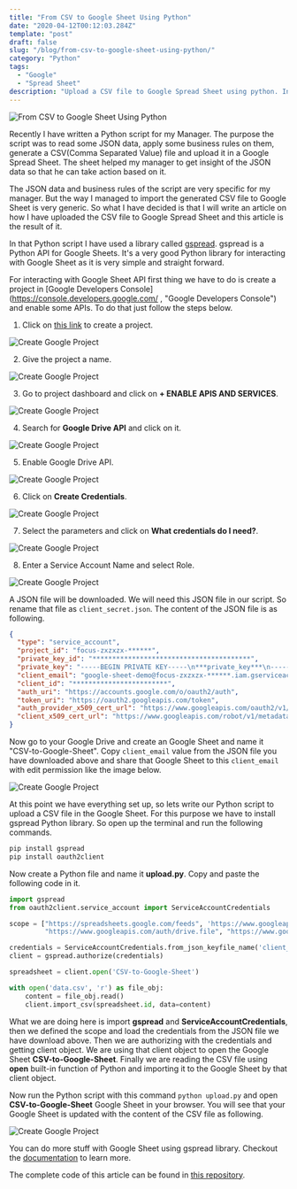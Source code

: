 ```yaml
---
title: "From CSV to Google Sheet Using Python"
date: "2020-04-12T00:12:03.284Z"
template: "post"
draft: false
slug: "/blog/from-csv-to-google-sheet-using-python/"
category: "Python"
tags:
  - "Google"
  - "Spread Sheet"
description: "Upload a CSV file to Google Spread Sheet using python. In this article we have used a Python library gspread. gspread is a Python API for Google Sheets."
---
```


![From CSV to Google Sheet Using Python](/media/csv_to_google_sheet.jpg "From CSV to Google Sheet Using Python")

Recently I have written a Python script for my Manager. The purpose the  script was to read some JSON data, apply some business rules on them, generate a CSV(Comma Separated Value) file and upload it in a Google Spread Sheet. The sheet helped my manager to get insight of the JSON data so that he can take action based on it.

The JSON data and business rules of the script are very specific for my manager. But the way I managed to import the generated CSV file to Google Sheet is very generic. So what I have decided is that I will write an article on how I have uploaded the CSV file to Google Spread Sheet and this article is the result of it.

In that Python script I have used a library called [gspread](https://gspread.readthedocs.io/en/latest/ "gspread"). gspread is a Python API for Google Sheets. It's a very good Python library for interacting with Google Sheet as it is very simple and straight forward.

For interacting with Google Sheet API first thing we have to do is create a project in [Google Developers Console](https://console.developers.google.com/ , "Google Developers Console") and enable some APIs. To do that just follow the steps below.

1. Click on [this link](https://console.developers.google.com/cloud-resource-manager, "Google Developers Console") to create a project.

![Create Google Project](/media/google_sheet/0_create_project.jpg "Create Google Project")

2. Give the project a name.

![Create Google Project](/media/google_sheet/1_project_name.jpg "Create Google Project")

3. Go to project dashboard and click on <strong>  + ENABLE APIS AND SERVICES</strong>.

![Create Google Project](/media/google_sheet/2_enable_apis.jpg "Create Google Project")

4. Search for <strong>Google Drive API</strong> and click on it.

![Create Google Project](/media/google_sheet/3_search_drive_api.jpg "Create Google Project")

5. Enable Google Drive API.

![Create Google Project](/media/google_sheet/4_enable_drive_api.jpg "Create Google Project")

6. Click on <strong>Create Credentials</strong>.

![Create Google Project](/media/google_sheet/5_create_credentials.jpg "Create Google Project")

7. Select the parameters and click on <strong>What credentials do I need?</strong>.

![Create Google Project](/media/google_sheet/6_credential_type.jpg "Create Google Project")

8. Enter a Service Account Name and select Role.

![Create Google Project](/media/google_sheet/7_get_credential_json.jpg "Create Google Project")

A JSON file will be downloaded. We will need this JSON file in our script. So rename that file as ```client_secret.json```. The content of the JSON file is as following.
```json
{
  "type": "service_account",
  "project_id": "focus-zxzxzx-******",
  "private_key_id": "****************************************",
  "private_key": "-----BEGIN PRIVATE KEY-----\n***private_key***\n-----END PRIVATE KEY-----\n",
  "client_email": "google-sheet-demo@focus-zxzxzx-******.iam.gserviceaccount.com",
  "client_id": "************************",
  "auth_uri": "https://accounts.google.com/o/oauth2/auth",
  "token_uri": "https://oauth2.googleapis.com/token",
  "auth_provider_x509_cert_url": "https://www.googleapis.com/oauth2/v1/certs",
  "client_x509_cert_url": "https://www.googleapis.com/robot/v1/metadata/x509/google-sheet-demo%40focus-zxzxzx-******.iam.gserviceaccount.com"
}
```
Now go to your Google Drive and create an Google Sheet and name it "CSV-to-Google-Sheet". Copy ```client_email``` value from the JSON file you have downloaded above and share that Google Sheet to this ```client_email``` with edit permission like the image below.

![Create Google Project](/media/google_sheet/8_share_sheet.jpg "Create Google Project")

At this point we have everything set up, so lets write our Python script to upload a CSV file in the Google Sheet. For this purpose we have to install gspread Python library. So open up the terminal and run the following commands.
```cmd
pip install gspread
pip install oauth2client
```

Now create a Python file and name it <strong>upload.py</strong>. Copy and paste the following code in it.
```python
import gspread
from oauth2client.service_account import ServiceAccountCredentials

scope = ["https://spreadsheets.google.com/feeds", 'https://www.googleapis.com/auth/spreadsheets',
         "https://www.googleapis.com/auth/drive.file", "https://www.googleapis.com/auth/drive"]

credentials = ServiceAccountCredentials.from_json_keyfile_name('client_secret.json', scope)
client = gspread.authorize(credentials)

spreadsheet = client.open('CSV-to-Google-Sheet')

with open('data.csv', 'r') as file_obj:
    content = file_obj.read()
    client.import_csv(spreadsheet.id, data=content)
```

What we are doing here is import <strong>gspread</strong> and <strong>ServiceAccountCredentials</strong>, then we defined the scope and load the credentials from the JSON file we have download above. Then we are authorizing with the credentials and getting client object. We are using that client object to open the Google Sheet <strong>CSV-to-Google-Sheet</strong>. Finally we are reading the CSV file using <strong>open</strong> built-in function of Python and importing it to the Google Sheet by that client object. 

Now run the Python script with this command ```python upload.py``` and open <strong>CSV-to-Google-Sheet</strong> Google Sheet in your browser. You will see that your Google Sheet is updated with the content of the CSV file as following.

![Create Google Project](/media/google_sheet/9_after_upload.jpg "Create Google Project")

You can do more stuff with Google Sheet using gspread library. Checkout the [documentation](https://gspread.readthedocs.io/en/latest/ "gspread") to learn more.

The complete code of this article can be found in [this repository](https://github.com/nahidsaikat/CSV-to-Google-Sheet "GitHub").
